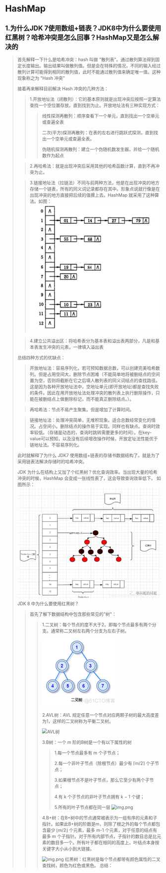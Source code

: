 # HashMap
## 1.为什么JDK 7使用数组+链表？JDK8中为什么要使用红黑树？哈希冲突是怎么回事？HashMap又是怎么解决的
> 首先解释一下什么是哈希冲突：hash 叫做 "散列表"。通过散列算法得到固定长度输出。输出结果叫做散列值。但是会在特殊的情况，不同的输入经过散列计算可能得到相同的散列值，此时不能通过散列值来确定唯一值。这种现象称之为 "Hash 冲突"
>
> 接着再来解释目前解决 Hash 冲突的几种方法：
>
>> 1.开放地址法（闭散列）：它的基本原则就是出现冲突后按照一定算法查找一个空位置存放。直到找到为止。开放地址法有三种实现方式：
>>> 线性探测再散列：顺序查看下一个单元，直到找出一个空单元或查遍全表
>>>
>>> 二次(平方)探测再散列：在表的左右进行跳跃式探测，直到找出一个空单元或查遍全表。
>>>
>>> 伪随机探测再散列：建立一个伪随机数发生器，并给一个随机数作为起点
>
>> 2.再哈希法：就是出现冲突后采用其他的哈希函数计算，直到不再冲突为止。
>
>> 3.链接地址法（拉链法）不同与前两种方法，他是在出现冲突的地方存储一个链表，所有的同义词记录都存在其中。形象点说就行像是在出现冲突的地方直接把后续的值摞上去。HashMap 就采用了这种算法。如图：
>> ![HashMap链地址法](photo/3.HashMap链地址法.png)
>
>> 4.建立公共溢出区：将哈希表分为基本表和溢出表两部分，凡是和基本表发生冲突的元素，一律填入溢出表
>
> 总结四种方式的优缺点：
>> 开放地址法：容易序列化，若可预知数据总数，可以创建完美哈希数列。但是占用空间大，删除节点困难（不能简单地将被删结点的空间置为空，否则将截断在它之后填人散列表的同义词结点的查找路径。这是因为各种开放地址法中，空地址单元(即开放地址)都是查找失败的条件。因此在用开放地址法处理冲突的散列表上执行删除操作，只能在被删结点上做删除标记，而不能真正删除结点。）。
>
>>
>> 再哈希法：节点不易产生聚集。但是增加了计算时间。
>
>> 链接地址法：处理冲突简单，无堆积现象。适合总数经常变化的情况。占空间小。删除结点的操作易于实现。同样也有缺点。查询时效率较低。（存储是动态的，查询时跳转需要更多的时间）。在key-value可以预知，以及没有后续增改操作时候，开放定址法性能优于链地址法。不容易序列化。
>
> 此时就解释了为什么 JDK7 使用数组+链表的存储书数据结构了。就是为了采用链表法解决存储时的哈希冲突。
>
> JDK 为什么在结构上又加了个红黑树？优化查询效率。当出现大量的哈希冲突的时候，HashMap 会变成一张线性表了，这会导致查询效率低下。
> 如图所示：
> ![HashMap底层数据存储结构](photo/2.HashMap底层数据存储结构.png)
> JDK 8 中为什么要使用红黑树？
>> 首先了解下数据结构中包含那些常见的"树"：
>>> 1.二叉树：每个节点的度不大于2。即每个节点最多有两个分支。通常称二叉树左右两个分支为左右子树。
>>> 
>>> ![二叉树](photo/4.二叉树.png) 
>>>
>>> 2.AVL树：AVL 规定任意一个节点对应两颗子树的最大高度差为1，这样的二叉树称为平衡二叉树。
>>> 
>>> ![AVL树](photo/5.AVL树.png)
>>> 
>>> 3.B树：一个 m 阶的B树是一个有以下属性的树
>>>> 1.每一个节点最多有 m 个子节点；
>>>>
>>>> 2.每一个非叶子节点（除根节点）最少有 ⌈m/2⌉ 个子节点；
>>>>
>>>> 3.如果根节点不是叶子节点，那么它至少有两个子节点；
>>>>
>>>> 4.有 k 个子节点的非叶子节点拥有 k − 1 个键；
>>>>
>>>> 5.所有的叶子节点都在同一层
>>> ![img.png](photo/6.B树-btreebuild.png)
>>>
>>> 4.B+树：在B+树中的节点通常被表示为一组有序的元素和子指针。如果此B+树的阶数是m，则除了根之外的每个节点都包含最少 ⌊m/2⌋ 个元素，最多 m-1 个元素，对于任意的结点有最多 m 个子指针。对于所有内部节点，子指针的数目总是比元素的数目多一个。所有叶子都在相同的高度上，叶结点本身按关键字大小从小到大链接。
>>> 
>>>![img.png](photo/7.B+树.png)
>>> 红黑树：红黑树是每个节点都带有颜色属性的二叉查找树，颜色为红色或黑色。
>> 总结：
